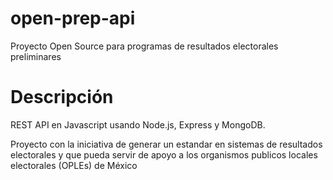 # open-prep-api
Proyecto Open Source para programas de resultados electorales preliminares

# Descripción
REST API en Javascript usando Node.js, Express y MongoDB.

Proyecto con la iniciativa de generar un estandar en sistemas de resultados electorales y que pueda servir de apoyo a los organismos publicos locales electorales (OPLEs) de México
